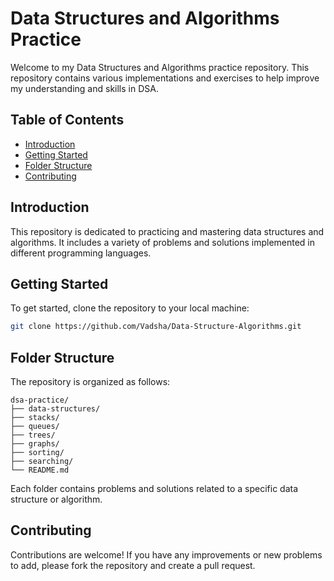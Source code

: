 # Data Structures and Algorithms Practice

Welcome to my Data Structures and Algorithms practice repository. This repository contains various implementations and exercises to help improve my understanding and skills in DSA.

## Table of Contents

- [Introduction](#introduction)
- [Getting Started](#getting-started)
- [Folder Structure](#folder-structure)
- [Contributing](#contributing)

## Introduction

This repository is dedicated to practicing and mastering data structures and algorithms. It includes a variety of problems and solutions implemented in different programming languages.

## Getting Started

To get started, clone the repository to your local machine:

```bash
git clone https://github.com/Vadsha/Data-Structure-Algorithms.git
```

## Folder Structure

The repository is organized as follows:

```
dsa-practice/
├── data-structures/
├── stacks/
├── queues/
├── trees/
├── graphs/
├── sorting/
├── searching/
└── README.md
```

Each folder contains problems and solutions related to a specific data structure or algorithm.

## Contributing

Contributions are welcome! If you have any improvements or new problems to add, please fork the repository and create a pull request.
